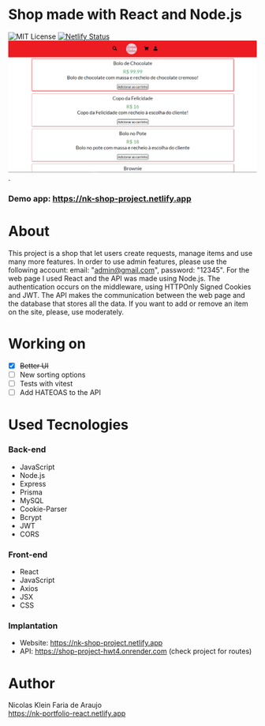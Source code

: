 # Shop made with React and Node.js
 ![MIT License](https://img.shields.io/badge/license-MIT-blue) [![Netlify Status](https://api.netlify.com/api/v1/badges/d3453055-12c9-4d4d-b8ba-969d88f9c578/deploy-status)](https://app.netlify.com/sites/nk-blog-project/deploys)
<br>
 <img src="./frontend/public/home-page.PNG" alt="Print Home Page" width="700">.
 ### Demo app: https://nk-shop-project.netlify.app
# About
 This project is a shop that let users create requests, manage items and use many more features.
 In order to use admin features, please use the following account: email: "admin@gmail.com", password: "12345".
 For the web page I used React and the API was made using Node.js.
 The authentication occurs on the middleware, using HTTPOnly Signed Cookies and JWT.
 The API makes the communication between the web page and the database that stores all the data.
 If you want to add or remove an item on the site, please, use moderately.

# Working on
 - [x] ~~Better UI~~
 - [ ] New sorting options
 - [ ] Tests with vitest
 - [ ] Add HATEOAS to the API

 # Used Tecnologies
  ### Back-end
  - JavaScript
  - Node.js
  - Express
  - Prisma
  - MySQL
  - Cookie-Parser
  - Bcrypt
  - JWT
  - CORS

  ### Front-end
  - React
  - JavaScript
  - Axios
  - JSX
  - CSS

  ### Implantation
  - Website: https://nk-shop-project.netlify.app
  - API: https://shop-project-hwt4.onrender.com (check project for routes)

  # Author
   Nicolas Klein Faria de Araujo <br>
   https://nk-portfolio-react.netlify.app
